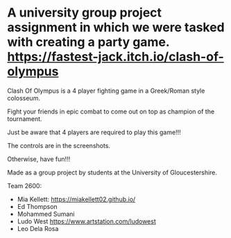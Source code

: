 # A university group project assignment in which we were tasked with creating a party game. https://fastest-jack.itch.io/clash-of-olympus


Clash Of Olympus is a 4 player fighting game in a Greek/Roman style colosseum.

Fight your friends in epic combat to come out on top as champion of the tournament.



Just be aware that 4 players are required to play this game!!!

The controls are in the screenshots.

Otherwise, have fun!!!



Made as a group project by students at the University of Gloucestershire.

Team 2600:
 - Mia Kellett: https://miakellett02.github.io/
 - Ed Thompson
 - Mohammed Sumani
 - Ludo West https://www.artstation.com/ludowest
 - Leo Dela Rosa
